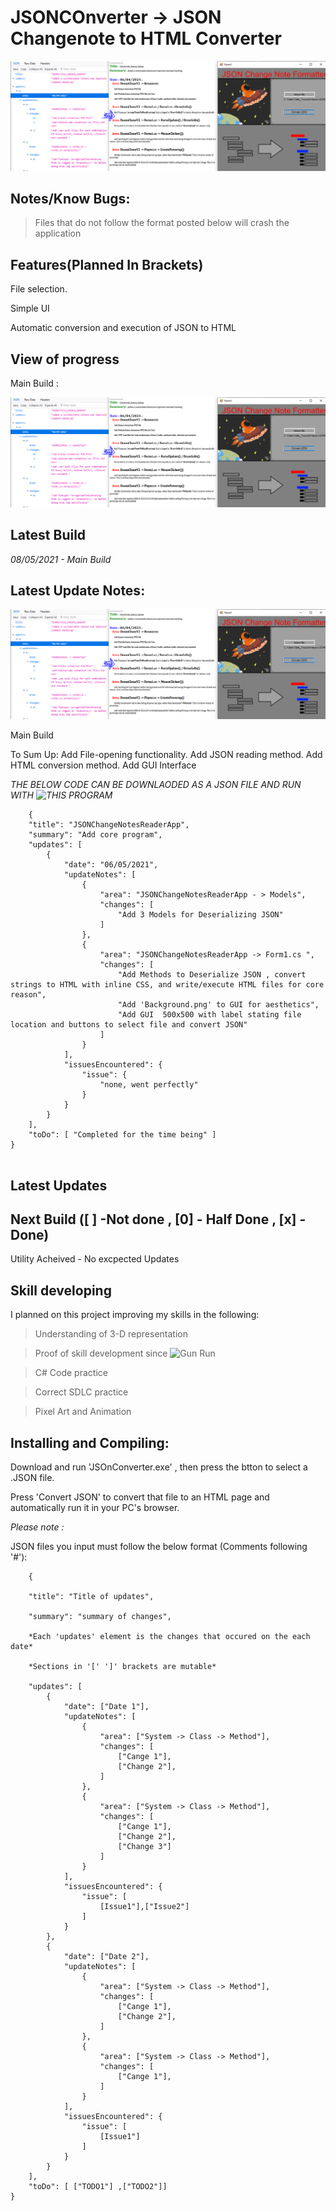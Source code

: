 # JSONCOnverter -> JSON Changenote to HTML Converter

![JSONCOnverter](SalesPitch.png)

## Notes/Know Bugs:

> Files that do not follow the format posted below will crash the application

## Features(Planned In Brackets)

File selection.

Simple UI

Automatic conversion and execution of JSON to HTML

## View of progress

Main Build : 

![JSONCOnverter](SalesPitch.png)


## Latest Build

*08/05/2021 - Main Build*

## Latest Update Notes:

![JSONCOnverter](SalesPitch.png)

Main Build


To Sum Up:
	Add File-opening functionality.
	Add JSON reading method.
	Add HTML conversion method.
	Add GUI Interface

*THE BELOW CODE CAN BE DOWNLAODED AS A JSON FILE AND RUN WITH ![THIS PROGRAM](https://github.com/StarshipladDev/JSONConverter)*

```
	{
	"title": "JSONChangeNotesReaderApp",
	"summary": "Add core program",
	"updates": [
		{
			"date": "06/05/2021",
			"updateNotes": [
				{
					"area": "JSONChangeNotesReaderApp - > Models",
					"changes": [
						"Add 3 Models for Deserializing JSON"
					]
				},
				{
					"area": "JSONChangeNotesReaderApp -> Form1.cs ",
					"changes": [
						"Add Methods to Deserialize JSON , convert strings to HTML with inline CSS, and write/execute HTML files for core reason",
						"Add 'Background.png' to GUI for aesthetics",
						"Add GUI  500x500 with label stating file location and buttons to select file and convert JSON"
					]
				}
			],
			"issuesEncountered": {
				"issue": {
					"none, went perfectly"
				}
			}
		}
	],
	"toDo": [ "Completed for the time being" ]
}
	
```

## Latest Updates

## Next Build ([ ] -Not done , [0] - Half Done , [x] - Done)

Utility Acheived - No excpected Updates


## Skill developing

I planned on this project improving my skills in the following:

>Understanding of 3-D representation

>Proof of skill development since ![Gun Run](https://github.com/StarshipladDev/GunRun)

>C# Code practice

>Correct SDLC practice

>Pixel Art and Animation

## Installing and Compiling:

Download and run 'JSOnConverter.exe' , then press the btton to select a .JSON file.

Press 'Convert JSON' to convert that file to an HTML page and automatically run it in your PC's browser.

*Please note :*

JSON files you input must follow the below format (Comments following '#'):

```
	{
		
	"title": "Title of updates",
	
	"summary": "summary of changes",
	
	*Each 'updates' element is the changes that occured on the each date*
	
	*Sections in '[' ']' brackets are mutable*
	
	"updates": [
		{
			"date": ["Date 1"],
			"updateNotes": [
				{
					"area": ["System -> Class -> Method"],
					"changes": [
						["Cange 1"],
						["Change 2"],
					]
				},
				{
					"area": ["System -> Class -> Method"],
					"changes": [
						["Cange 1"],
						["Change 2"],
						["Change 3"]
					]
				}
			],
			"issuesEncountered": {
				"issue": [
					[Issue1"],["Issue2"]
				]
			}
		},
		{
			"date": ["Date 2"],
			"updateNotes": [
				{
					"area": ["System -> Class -> Method"],
					"changes": [
						["Cange 1"],
						["Change 2"],
					]
				},
				{
					"area": ["System -> Class -> Method"],
					"changes": [
						["Cange 1"],
					]
				}
			],
			"issuesEncountered": {
				"issue": [
					[Issue1"]
				]
			}
		}
	],
	"toDo": [ ["TODO1"] ,["TODO2"]]
}
	
```


